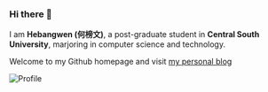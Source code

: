 ### Hi there 👋

I am **Hebangwen (何榜文)**, a post-graduate student in **Central South University**, marjoring in computer science and technology.

Welcome to my Github homepage and visit [my personal blog](https://blog.bangwhe.com/)

![Profile](https://github-readme-stats.vercel.app/api?username=BangwenHe)
